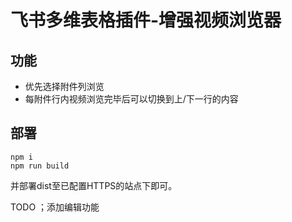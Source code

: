 # 飞书多维表格插件-增强视频浏览器

## 功能

* 优先选择附件列浏览
* 每附件行内视频浏览完毕后可以切换到上/下一行的内容

## 部署

```shell
npm i
npm run build
```

并部署dist至已配置HTTPS的站点下即可。  

TODO ；添加编辑功能
